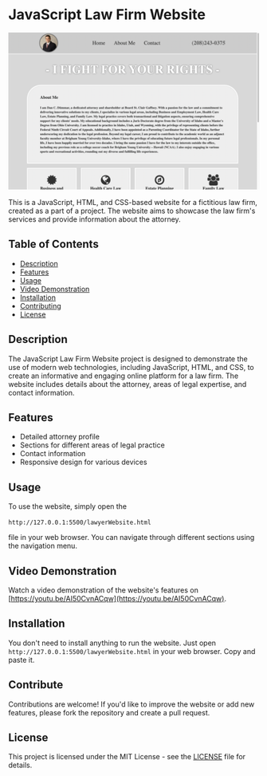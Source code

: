 # JavaScript Law Firm Website

![Website Screenshot](./Screen%20Shot%202023-09-22%20at%202.46.25%20PM.png)

This is a JavaScript, HTML, and CSS-based website for a fictitious law firm, created as a part of a project. The website aims to showcase the law firm's services and provide information about the attorney.

## Table of Contents
- [Description](#description)
- [Features](#features)
- [Usage](#usage)
- [Video Demonstration](#video-demonstration)
- [Installation](#installation)
- [Contributing](#contributing)
- [License](#license)

## Description

The JavaScript Law Firm Website project is designed to demonstrate the use of modern web technologies, including JavaScript, HTML, and CSS, to create an informative and engaging online platform for a law firm. The website includes details about the attorney, areas of legal expertise, and contact information.

## Features

- Detailed attorney profile
- Sections for different areas of legal practice
- Contact information
- Responsive design for various devices

## Usage

To use the website, simply open the

`http://127.0.0.1:5500/lawyerWebsite.html` 

file in your web browser. You can navigate through different sections using the navigation menu.

## Video Demonstration

Watch a video demonstration of the website's features on [https://youtu.be/AI50CvnACqw](https://youtu.be/AI50CvnACqw).

## Installation

You don't need to install anything to run the website. Just open `http://127.0.0.1:5500/lawyerWebsite.html` in your web browser. 
Copy and paste it.

## Contribute

Contributions are welcome! If you'd like to improve the website or add new features, please fork the repository and create a pull request.

## License

This project is licensed under the MIT License - see the [LICENSE](LICENSE) file for details.
